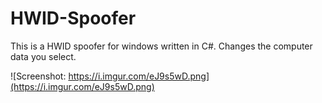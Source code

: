 # HWID-Spoofer
This is a HWID spoofer for windows written in C#. Changes the computer data you select.

![Screenshot: https://i.imgur.com/eJ9s5wD.png](https://i.imgur.com/eJ9s5wD.png)
